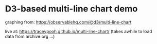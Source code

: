 # D3-based multi-line chart demo

graphing from: https://observablehq.com/@d3/multi-line-chart

live at: https://traceypooh.github.io/multi-line-chart/
(takes awhile to load data from archive.org ...)
